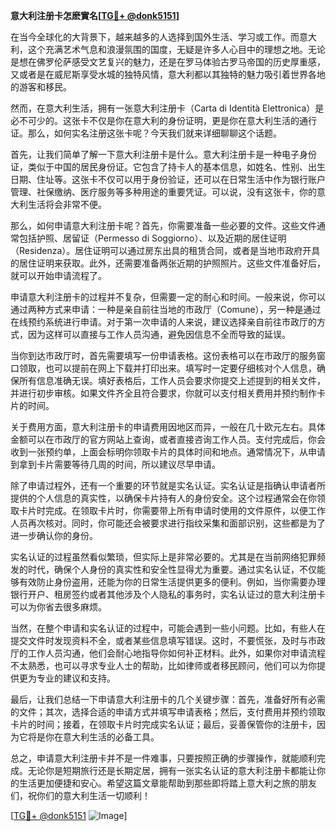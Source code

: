 **意大利注册卡怎麽實名[[TG💪+ @donk5151](https://t.me/s/donk5151)]**

在当今全球化的大背景下，越来越多的人选择到国外生活、学习或工作。而意大利，这个充满艺术气息和浪漫氛围的国度，无疑是许多人心目中的理想之地。无论是想在佛罗伦萨感受文艺复兴的魅力，还是在罗马体验古罗马帝国的历史厚重感，又或者是在威尼斯享受水城的独特风情，意大利都以其独特的魅力吸引着世界各地的游客和移民。

然而，在意大利生活，拥有一张意大利注册卡（Carta di Identità Elettronica）是必不可少的。这张卡不仅是你在意大利的身份证明，更是你在意大利生活的通行证。那么，如何实名注册这张卡呢？今天我们就来详细聊聊这个话题。

首先，让我们简单了解一下意大利注册卡是什么。意大利注册卡是一种电子身份证，类似于中国的居民身份证。它包含了持卡人的基本信息，如姓名、性别、出生日期、住址等。这张卡不仅可以用于身份验证，还可以在日常生活中作为银行账户管理、社保缴纳、医疗服务等多种用途的重要凭证。可以说，没有这张卡，你的意大利生活将会非常不便。

那么，如何申请意大利注册卡呢？首先，你需要准备一些必要的文件。这些文件通常包括护照、居留证（Permesso di Soggiorno）、以及近期的居住证明（Residenza）。居住证明可以通过房东出具的租赁合同，或者是当地市政府开具的居住证明来获取。此外，还需要准备两张近期的护照照片。这些文件准备好后，就可以开始申请流程了。

申请意大利注册卡的过程并不复杂，但需要一定的耐心和时间。一般来说，你可以通过两种方式来申请：一种是亲自前往当地的市政厅（Comune），另一种是通过在线预约系统进行申请。对于第一次申请的人来说，建议选择亲自前往市政厅的方式，因为这样可以直接与工作人员沟通，避免因信息不全而导致的延误。

当你到达市政厅时，首先需要填写一份申请表格。这份表格可以在市政厅的服务窗口领取，也可以提前在网上下载并打印出来。填写时一定要仔细核对个人信息，确保所有信息准确无误。填好表格后，工作人员会要求你提交上述提到的相关文件，并进行初步审核。如果文件齐全且符合要求，你就可以支付相关费用并预约制作卡片的时间。

关于费用方面，意大利注册卡的申请费用因地区而异，一般在几十欧元左右。具体金额可以在市政厅的官方网站上查询，或者直接咨询工作人员。支付完成后，你会收到一张预约单，上面会标明你领取卡片的具体时间和地点。通常情况下，从申请到拿到卡片需要等待几周的时间，所以建议尽早申请。

除了申请过程外，还有一个重要的环节就是实名认证。实名认证是指确认申请者所提供的个人信息的真实性，以确保卡片持有人的身份安全。这个过程通常会在你领取卡片时完成。在领取卡片时，你需要带上所有申请时使用的文件原件，以便工作人员再次核对。同时，你可能还会被要求进行指纹采集和面部识别，这些都是为了进一步确认你的身份。

实名认证的过程虽然看似繁琐，但实际上是非常必要的。尤其是在当前网络犯罪频发的时代，确保个人身份的真实性和安全性显得尤为重要。通过实名认证，不仅能够有效防止身份盗用，还能为你的日常生活提供更多的便利。例如，当你需要办理银行开户、租房签约或者其他涉及个人隐私的事务时，实名认证过的意大利注册卡可以为你省去很多麻烦。

当然，在整个申请和实名认证的过程中，可能会遇到一些小问题。比如，有些人在提交文件时发现资料不全，或者某些信息填写错误。这时，不要慌张，及时与市政厅的工作人员沟通，他们会耐心地指导你如何补正材料。此外，如果你对申请流程不太熟悉，也可以寻求专业人士的帮助，比如律师或者移民顾问，他们可以为你提供更为专业的建议和支持。

最后，让我们总结一下申请意大利注册卡的几个关键步骤：首先，准备好所有必需的文件；其次，选择合适的申请方式并填写申请表格；然后，支付费用并预约领取卡片的时间；接着，在领取卡片时完成实名认证；最后，妥善保管你的注册卡，因为它将是你在意大利生活的必备工具。

总之，申请意大利注册卡并不是一件难事，只要按照正确的步骤操作，就能顺利完成。无论你是短期旅行还是长期定居，拥有一张实名认证的意大利注册卡都能让你的生活更加便捷和安心。希望这篇文章能帮助到那些即将踏上意大利之旅的朋友们，祝你们的意大利生活一切顺利！

[[TG💪+ @donk5151](https://t.me/s/donk5151) ![Image](https://i.postimg.cc/rwNCRYN7/Snipaste-2025-04-30-17-27-05.png)]